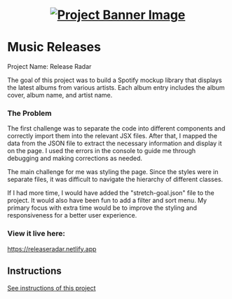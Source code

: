 <h1 align="center">
  <a href="">
    <img src="/src/assets/music-releases.svg" alt="Project Banner Image">
  </a>
</h1>

# Music Releases
Project Name: Release Radar

The goal of this project was to build a Spotify mockup library that displays the latest albums from various artists. Each album entry includes the album cover, album name, and artist name. 

### The Problem

The first challenge was to separate the code into different components and correctly import them into the relevant JSX files. After that, I mapped the data from the JSON file to extract the necessary information and display it on the page. I used the errors in the console to guide me through debugging and making corrections as needed.

The main challenge for me was styling the page. Since the styles were in separate files, it was difficult to navigate the hierarchy of different classes.

If I had more time, I would have added the "stretch-goal.json" file to the project. It would also have been fun to add a filter and sort menu. My primary focus with extra time would be to improve the styling and responsiveness for a better user experience.

### View it live here:
https://releaseradar.netlify.app

## Instructions

<a href="instructions.md">
   See instructions of this project
  </a>
